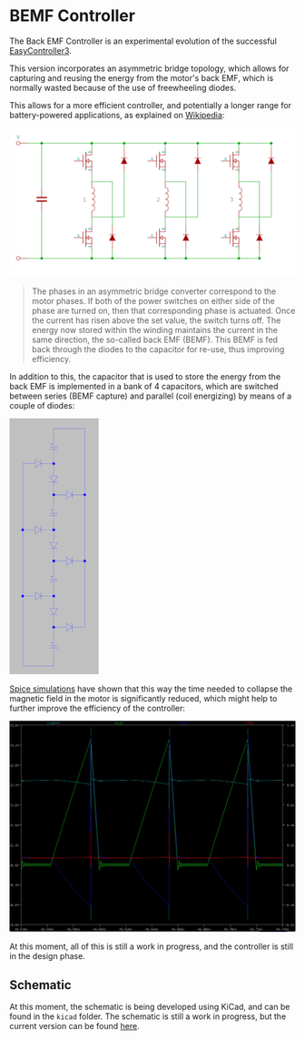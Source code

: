 # BEMF Controller

The Back EMF Controller is an experimental evolution of the successful [EasyController3](https://github.com/pgrady3/EasyController3). 

This version incorporates an asymmetric bridge topology, which allows for capturing and reusing the energy from the motor's back EMF, which is normally wasted because of the use of freewheeling diodes.

This allows for a more efficient controller, and potentially a longer range for battery-powered applications, as explained on [Wikipedia](https://en.wikipedia.org/wiki/Switched_reluctance_motor#Power_circuitry):

![Asymmetric Bridge](/docs/Asymmetric_Bridge_Converter.png)


> The phases in an asymmetric bridge converter correspond to the motor phases. If both of the power switches on either side of the phase are turned on, then that corresponding phase is actuated. Once the current has risen above the set value, the switch turns off. The energy now stored within the winding maintains the current in the same direction, the so-called back EMF (BEMF). This BEMF is fed back through the diodes to the capacitor for re-use, thus improving efficiency.

In addition to this, the capacitor that is used to store the energy from the back EMF is implemented in a bank of 4 capacitors, which are switched between series (BEMF capture) and parallel (coil energizing) by means of a couple of diodes:

![Capacitor Bank](/docs/4CapBank.png)

[Spice simulations](http://tuks.nl/wiki/index.php/Main/BEMFRecoveryCircuit) have shown that this way the time needed to collapse the magnetic field in the motor is significantly reduced, which might help to further improve the efficiency of the controller:

![Spice simulation of 4 capacitor bank](/docs/BEMF_Capture_4_Caps_Simulation.png)

At this moment, all of this is still a work in progress, and the controller is still in the design phase. 

## Schematic

At this moment, the schematic is being developed using KiCad, and can be found in the `kicad` folder. The schematic is still a work in progress, but the current version can be found [here](/kicad/BEMF_controller.pdf).

